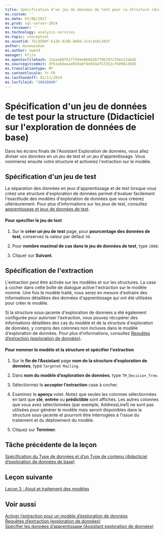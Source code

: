```yaml
---
title: Spécification d’un jeu de données de test pour la Structure (didacticiel d’exploration de données de base) | Microsoft Docs
ms.custom: ''
ms.date: 03/06/2017
ms.prod: sql-server-2014
ms.reviewer: ''
ms.technology: analysis-services
ms.topic: conceptual
ms.assetid: 75cd508f-b126-418b-848d-3c4c3e6c303f
author: minewiskan
ms.author: owend
manager: kfile
ms.openlocfilehash: 21eaa86fb1ff594e8b9d2b779b787276ee13ab4b
ms.sourcegitcommit: dfb1e6deaa4919a0f4e654af57252cfb09613dd5
ms.translationtype: MT
ms.contentlocale: fr-FR
ms.lasthandoff: 02/11/2019
ms.locfileid: "56028890"
---
```

# <a name="specifying-a-testing-data-set-for-the-structure-basic-data-mining-tutorial"></a>Spécification d'un jeu de données de test pour la structure (Didacticiel sur l'exploration de données de base)
  Dans les écrans finals de l'Assistant Exploration de données, vous allez diviser vos données en un jeu de test et un jeu d'apprentissage. Vous nommerez ensuite votre structure et activerez l'extraction sur le modèle.  
  
## <a name="specifying-a-testing-set"></a>Spécification d'un jeu de test  
 La séparation des données en jeux d'apprentissage et de test lorsque vous créez une structure d'exploration de données permet d'évaluer facilement l'exactitude des modèles d'exploration de données que vous créerez ultérieurement. Pour plus d’informations sur les jeux de test, consultez [apprentissage et jeux de données de test](../../2014/analysis-services/data-mining/training-and-testing-data-sets.md).  
  
#### <a name="to-specify-the-testing-set"></a>Pour spécifier le jeu de test  
  
1.  Sur le **créer un jeu de test** page, pour **pourcentage des données de test**, conservez la valeur par défaut `30`.  
  
2.  Pour **nombre maximal de cas dans le jeu de données de test**, type `1000`.  
  
3.  Cliquer sur **Suivant**.  
  
## <a name="specifying-drillthrough"></a>Spécification de l'extraction  
 L'extraction peut être activée sur les modèles et sur les structures. La case à cocher dans cette boîte de dialogue active l'extraction sur le modèle nommé. Une fois le modèle traité, vous serez en mesure d'extraire des informations détaillées des données d'apprentissage qui ont été utilisées pour créer le modèle.  
  
 Si la structure sous-jacente d'exploration de données a été également configurée pour autoriser l'extraction, vous pouvez récupérer des informations détaillées des cas du modèle et de la structure d'exploration de données, y compris des colonnes non incluses dans le modèle d'exploration de données. Pour plus d’informations, consultez [Requêtes d’extraction &#40;exploration de données&#41;](../../2014/analysis-services/data-mining/drillthrough-queries-data-mining.md).  
  
#### <a name="to-name-the-model-and-structure-and-specify-drillthrough"></a>Pour nommer le modèle et la structure et spécifier l'extraction  
  
1.  Sur le **fin de l’Assistant** page **nom de la structure d’exploration de données**, type `Targeted Mailing`.  
  
2.  Dans **nom du modèle d’exploration de données**, type `TM_Decision_Tree`.  
  
3.  Sélectionnez le **accepter l’extraction** case à cocher.  
  
4.  Examinez le **aperçu** volet. Notez que seules les colonnes sélectionnées en tant que **clé**, **entrée** ou **prédictible** sont affichés. Les autres colonnes que vous avez sélectionnées (par exemple, AddressLine1) ne sont pas utilisées pour générer le modèle mais seront disponibles dans la structure sous-jacente et pourront être interrogées à l'issue du traitement et du déploiement du modèle.  
  
5.  Cliquez sur **Terminer**.  
  
## <a name="previous-task-in-lesson"></a>Tâche précédente de la leçon  
 [Spécification du Type de données et d’un Type de contenu &#40;didacticiel d’exploration de données de base&#41;](../../2014/tutorials/specifying-the-data-type-and-content-type-basic-data-mining-tutorial.md)  
  
## <a name="next-lesson"></a>Leçon suivante  
 [Leçon 3 : Ajout et traitement des modèles](../../2014/tutorials/lesson-3-adding-and-processing-models.md)  
  
## <a name="see-also"></a>Voir aussi  
 [Activer l’extraction pour un modèle d’exploration de données](../../2014/analysis-services/data-mining/enable-drillthrough-for-a-mining-model.md)   
 [Requêtes d’extraction &#40;exploration de données&#41;](../../2014/analysis-services/data-mining/drillthrough-queries-data-mining.md)   
 [Spécifier les données d’apprentissage &#40;Assistant exploration de données&#41;](../../2014/analysis-services/specify-the-training-data-data-mining-wizard.md)  
  
  
